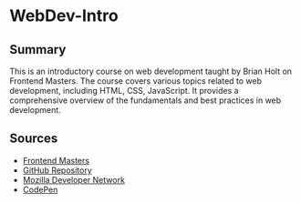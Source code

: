 # WebDev-Intro

## Summary
This is an introductory course on web development taught by Brian Holt on Frontend Masters. The course covers various topics related to web development, including HTML, CSS, JavaScript. It provides a comprehensive overview of the fundamentals and best practices in web development.

## Sources
- [Frontend Masters](https://frontendmasters.com/courses/web-development-v3/)
- [GitHub Repository](https://github.com/btholt/complete-intro-to-web-dev-v3)
- [Mozilla Developer Network](https://developer.mozilla.org/en-US/)
- [CodePen](https://codepen.io/)
